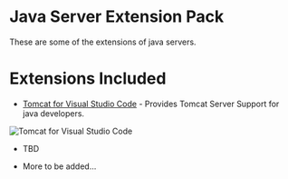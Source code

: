 # Java Server Extension Pack

These are some of the extensions of java servers.

# Extensions Included

- [Tomcat for Visual Studio Code](https://marketplace.visualstudio.com/items?itemName=adashen.vscode-tomcat) - Provides Tomcat Server Support for java developers.

![Tomcat for Visual Studio Code](Tomcat_Usage.gif)

- TBD

- More to be added...

